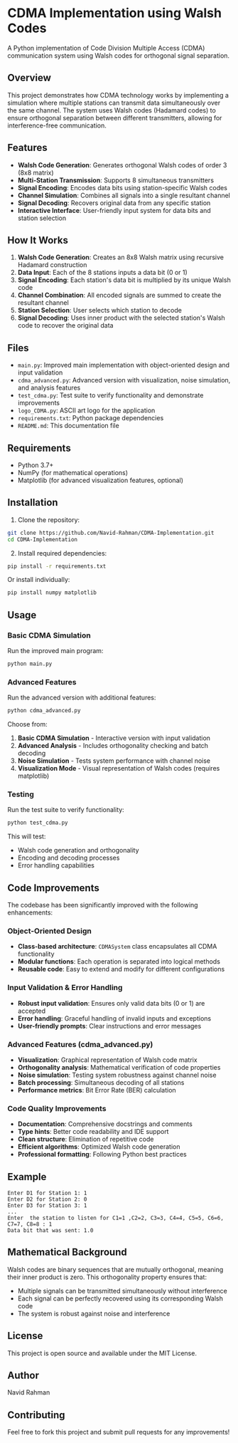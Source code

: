 # CDMA Implementation using Walsh Codes

A Python implementation of Code Division Multiple Access (CDMA) communication system using Walsh codes for orthogonal signal separation.

## Overview

This project demonstrates how CDMA technology works by implementing a simulation where multiple stations can transmit data simultaneously over the same channel. The system uses Walsh codes (Hadamard codes) to ensure orthogonal separation between different transmitters, allowing for interference-free communication.

## Features

- **Walsh Code Generation**: Generates orthogonal Walsh codes of order 3 (8x8 matrix)
- **Multi-Station Transmission**: Supports 8 simultaneous transmitters
- **Signal Encoding**: Encodes data bits using station-specific Walsh codes
- **Channel Simulation**: Combines all signals into a single resultant channel
- **Signal Decoding**: Recovers original data from any specific station
- **Interactive Interface**: User-friendly input system for data bits and station selection

## How It Works

1. **Walsh Code Generation**: Creates an 8x8 Walsh matrix using recursive Hadamard construction
2. **Data Input**: Each of the 8 stations inputs a data bit (0 or 1)
3. **Signal Encoding**: Each station's data bit is multiplied by its unique Walsh code
4. **Channel Combination**: All encoded signals are summed to create the resultant channel
5. **Station Selection**: User selects which station to decode
6. **Signal Decoding**: Uses inner product with the selected station's Walsh code to recover the original data

## Files

- `main.py`: Improved main implementation with object-oriented design and input validation
- `cdma_advanced.py`: Advanced version with visualization, noise simulation, and analysis features
- `test_cdma.py`: Test suite to verify functionality and demonstrate improvements
- `logo_CDMA.py`: ASCII art logo for the application
- `requirements.txt`: Python package dependencies
- `README.md`: This documentation file

## Requirements

- Python 3.7+
- NumPy (for mathematical operations)
- Matplotlib (for advanced visualization features, optional)

## Installation

1. Clone the repository:

```bash
git clone https://github.com/Navid-Rahman/CDMA-Implementation.git
cd CDMA-Implementation
```

2. Install required dependencies:

```bash
pip install -r requirements.txt
```

Or install individually:

```bash
pip install numpy matplotlib
```

## Usage

### Basic CDMA Simulation

Run the improved main program:

```bash
python main.py
```

### Advanced Features

Run the advanced version with additional features:

```bash
python cdma_advanced.py
```

Choose from:

1. **Basic CDMA Simulation** - Interactive version with input validation
2. **Advanced Analysis** - Includes orthogonality checking and batch decoding
3. **Noise Simulation** - Tests system performance with channel noise
4. **Visualization Mode** - Visual representation of Walsh codes (requires matplotlib)

### Testing

Run the test suite to verify functionality:

```bash
python test_cdma.py
```

This will test:

- Walsh code generation and orthogonality
- Encoding and decoding processes
- Error handling capabilities

## Code Improvements

The codebase has been significantly improved with the following enhancements:

### Object-Oriented Design

- **Class-based architecture**: `CDMASystem` class encapsulates all CDMA functionality
- **Modular functions**: Each operation is separated into logical methods
- **Reusable code**: Easy to extend and modify for different configurations

### Input Validation & Error Handling

- **Robust input validation**: Ensures only valid data bits (0 or 1) are accepted
- **Error handling**: Graceful handling of invalid inputs and exceptions
- **User-friendly prompts**: Clear instructions and error messages

### Advanced Features (cdma_advanced.py)

- **Visualization**: Graphical representation of Walsh code matrix
- **Orthogonality analysis**: Mathematical verification of code properties
- **Noise simulation**: Testing system robustness against channel noise
- **Batch processing**: Simultaneous decoding of all stations
- **Performance metrics**: Bit Error Rate (BER) calculation

### Code Quality Improvements

- **Documentation**: Comprehensive docstrings and comments
- **Type hints**: Better code readability and IDE support
- **Clean structure**: Elimination of repetitive code
- **Efficient algorithms**: Optimized Walsh code generation
- **Professional formatting**: Following Python best practices

## Example

```
Enter D1 for Station 1: 1
Enter D2 for Station 2: 0
Enter D3 for Station 3: 1
...
Enter  the station to listen for C1=1 ,C2=2, C3=3, C4=4, C5=5, C6=6, C7=7, C8=8 : 1
Data bit that was sent: 1.0
```

## Mathematical Background

Walsh codes are binary sequences that are mutually orthogonal, meaning their inner product is zero. This orthogonality property ensures that:

- Multiple signals can be transmitted simultaneously without interference
- Each signal can be perfectly recovered using its corresponding Walsh code
- The system is robust against noise and interference

## License

This project is open source and available under the MIT License.

## Author

Navid Rahman

## Contributing

Feel free to fork this project and submit pull requests for any improvements!
